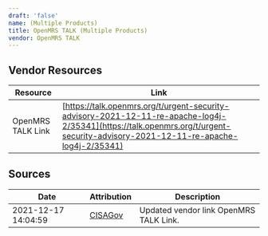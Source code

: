 ```yaml
---
draft: 'false'
name: (Multiple Products)
title: OpenMRS TALK (Multiple Products)
vendor: OpenMRS TALK
---
```


## Vendor Resources
| Resource | Link |
| --- | --- |
| OpenMRS TALK Link | [https://talk.openmrs.org/t/urgent-security-advisory-2021-12-11-re-apache-log4j-2/35341](https://talk.openmrs.org/t/urgent-security-advisory-2021-12-11-re-apache-log4j-2/35341) |



## Sources
| Date | Attribution | Description |
| --- | --- | --- |
| 2021-12-17 14:04:59 | [CISAGov](https://raw.githubusercontent.com/cisagov/log4j-affected-db/develop/README.md) | Updated vendor link OpenMRS TALK Link.  |
